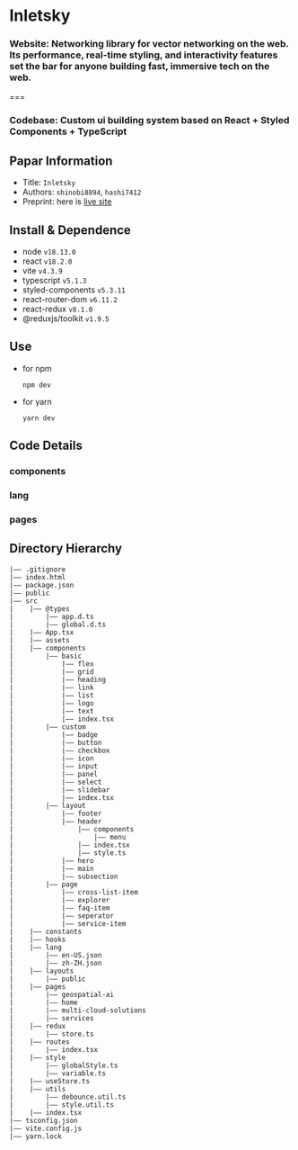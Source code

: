# Inletsky

### Website: Networking library for vector networking on the web. Its performance, real-time styling, and interactivity features set the bar for anyone building fast, immersive tech on the web.

===

### Codebase: Custom ui building system based on React + Styled Components + TypeScript

## Papar Information
- Title:  `Inletsky`
- Authors:  `shinobi8894`, `hashi7412`
- Preprint: here is [live site](https://main--inletsky-dev.netlify.app/)

## Install & Dependence
- node `v18.13.0`
- react `v18.2.0`
- vite `v4.3.9`
- typescript `v5.1.3`
- styled-components `v5.3.11`
- react-router-dom `v6.11.2`
- react-redux `v8.1.0`
- @reduxjs/toolkit `v1.9.5`

## Use
- for npm
  ```
  npm dev
  ```
- for yarn
  ```
  yarn dev
  ```

## Code Details

### components

### lang

### pages

## Directory Hierarchy
```
|—— .gitignore
|—— index.html
|—— package.json
|—— public
|—— src
|    |—— @types
|        |—— app.d.ts
|        |—— global.d.ts
|    |—— App.tsx
|    |—— assets
|    |—— components
|        |—— basic
|            |—— flex
|            |—— grid
|            |—— heading
|            |—— link
|            |—— list
|            |—— logo
|            |—— text
|            |—— index.tsx
|        |—— custom
|            |—— badge
|            |—— button
|            |—— checkbox
|            |—— icon
|            |—— input
|            |—— panel
|            |—— select
|            |—— slidebar
|            |—— index.tsx
|        |—— layout
|            |—— footer
|            |—— header
|                |—— components
|                    |—— menu
|                |—— index.tsx
|                |—— style.ts
|            |—— hero
|            |—— main
|            |—— subsection
|        |—— page
|            |—— cross-list-item
|            |—— explorer
|            |—— faq-item
|            |—— seperator
|            |—— service-item
|    |—— constants
|    |—— hooks
|    |—— lang
|        |—— en-US.json
|        |—— zh-ZH.json
|    |—— layouts
|        |—— public
|    |—— pages
|        |—— geospatial-ai
|        |—— home
|        |—— multi-cloud-solutions
|        |—— services
|    |—— redux
|        |—— store.ts
|    |—— routes
|        |—— index.tsx
|    |—— style
|        |—— globalStyle.ts
|        |—— variable.ts
|    |—— useStore.ts
|    |—— utils
|        |—— debounce.util.ts
|        |—— style.util.ts
|    |—— index.tsx
|—— tsconfig.json
|—— vite.config.js
|—— yarn.lock
```

